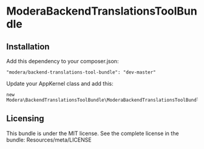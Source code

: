 # ModeraBackendTranslationsToolBundle

## Installation

Add this dependency to your composer.json:

    "modera/backend-translations-tool-bundle": "dev-master"

Update your AppKernel class and add this:

    new Modera\BackendTranslationsToolBundle\ModeraBackendTranslationsToolBundle(),

## Licensing

This bundle is under the MIT license. See the complete license in the bundle:
Resources/meta/LICENSE